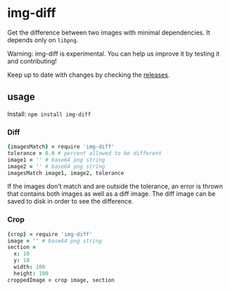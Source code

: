 # img-diff

Get the difference between two images
with minimal dependencies.
It depends only on `libpng`.

Warning: img-diff is experimental.
You can help us improve it by testing
it and contributing!

Keep up to date with changes
by checking the
[releases](https://github.com/groupon-testium/img-diff/releases).

## usage

Install: `npm install img-diff`

### Diff

```coffee
{imagesMatch} = require 'img-diff'
tolerance = 0.0 # percent allowed to be different
image1 = '' # base64 png string
image2 = '' # base64 png string
imagesMatch image1, image2, tolerance
```

If the images don't match and are outside the tolerance,
an error is thrown that contains both images
as well as a diff image.
The diff image can be saved to disk
in order to see the difference.

### Crop

```coffee
{crop} = require 'img-diff'
image = '' # base64 png string
section =
  x: 10
  y: 10
  width: 100
  height: 100
croppedImage = crop image, section
```

